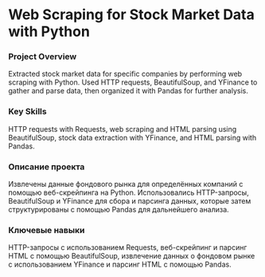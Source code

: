 # Web Scraping for Stock Market Data with Python

### Project Overview
Extracted stock market data for specific companies by performing web scraping with Python. Used HTTP requests, BeautifulSoup, and YFinance to gather and parse data, then organized it with Pandas for further analysis.

### Key Skills
HTTP requests with Requests, web scraping and HTML parsing using BeautifulSoup, stock data extraction with YFinance, and HTML parsing with Pandas.

### Описание проекта
Извлечены данные фондового рынка для определённых компаний с помощью веб-скрейпинга на Python. Использовались HTTP-запросы, BeautifulSoup и YFinance для сбора и парсинга данных, которые затем структурированы с помощью Pandas для дальнейшего анализа.

### Ключевые навыки
HTTP-запросы с использованием Requests, веб-скрейпинг и парсинг HTML с помощью BeautifulSoup, извлечение данных о фондовом рынке с использованием YFinance и парсинг HTML с помощью Pandas.
